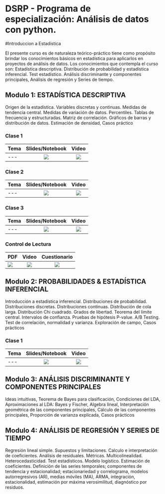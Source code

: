 # DSRP   -  Programa de especialización: Análisis de datos con python.

#Introduccion a Estadística

El presente curso es de naturaleza teórico-práctico tiene como propósito brindar
los conocimientos básicos en estadística para aplicarlos en proyectos de análisis
de datos. Los conocimientos que contempla el curso son: Estadística descriptiva.
Distribución de probabilidad y estadística inferencial. Test estadístico. Análisis
discriminante y componentes principales, Análisis de regresión y Series de
tiempo. 

## Modulo 1: ESTADÍSTICA DESCRIPTIVA
Origen de la estadística. Variables discretas y continuas. Medidas de tendencia
central. Medidas de variación de datos. Percentiles. Tablas de frecuencia y
estructuradas. Matriz de correlación. Gráficos de barras y distribución de datos.
Estimación de densidad, Casos práctico

### Clase 1
Tema  | Slides/Notebook | Video
-----| :-: | :-: |
---| [![](https://i.imgur.com/ii8QH0y.jpg?1)](https://github.com/jeffersonquispe/DSRP-estadistica-102/blob/master/Modulo%201/Clase%201/Classe01_modulo1.ipynb) | [![](https://i.imgur.com/AQwIogF.png?1)](https://youtube.com)


### Clase 2
Tema  | Slides/Notebook | Video
-----| :-: | :-: |
---| [![](https://i.imgur.com/ii8QH0y.jpg?1)](https://github.com/jeffersonquispe/DSRP-estadistica-102/blob/master/Modulo%201/Clase%202/Classe02_modulo1.ipynb) | [![](https://i.imgur.com/AQwIogF.png?1)](https://youtube.com)

### Clase 3
Tema  | Slides/Notebook | Video
-----| :-: | :-: |
---| [![](https://i.imgur.com/ii8QH0y.jpg?1)](https://github.com/jeffersonquispe/DSRP-estadistica-102/blob/master/Modulo%201/Clase%203%20/Estadistica_modulo01_Classe03_Profe.ipynb) | [![](https://i.imgur.com/AQwIogF.png?1)](https://youtube.com)

### Control de Lectura
PDF  | Video | Cuestionario
-----| :-: | :-: |
 [![](https://i.imgur.com/ii8QH0y.jpg?1)](https://github.com/jeffersonquispe/DSRP-estadistica-102/blob/master/Modulo%201/Clase%203%20/Estadistica_modulo01_Classe03_Profe.ipynb)| [![](https://i.imgur.com/ii8QH0y.jpg?1)](https://www.youtube.com/watch?time_continue=3&v=TIw1OpMHHAE&feature=emb_logo) | [![](https://i.imgur.com/8k7GoYC.png?1)](https://docs.google.com/forms/d/e/1FAIpQLSfAS0eA3qM0t5izkj2UbcJYvmMuXz2Va3gL6gsc1ljFqWMx9Q/viewform)

## Modulo 2: PROBABILIDADES & ESTADÍSTICA INFERENCIAL
Introducción a estadística inferencial. Distribuciones de probabilidad.
Distribuciones discretas. Distribuciones continuas. Distribución de cola larga.
Distribución Chi cuadrado. Grados de libertad. Teorema del límite central.
Intervalos de confianza. Pruebas de hipótesis P-value. A/B Testing. Test de
correlación, normalidad y varianza. Exploración de campo, Casos prácticos

### Clase 1
Tema  | Slides/Notebook | Video
-----| :-: | :-: |
---| [![](https://i.imgur.com/ziDfgzk.png?1)](https://github.com/jeffersonquispe/DSRP-estadistica-102/blob/master/Modulo%201/Clase%201/Classe01_modulo1.ipynb) | [![](https://i.imgur.com/AQwIogF.png?1)](https://youtube.com)

## Modulo 3: ANÁLISIS DISCRIMINANTE Y COMPONENTES PRINCIPALES
Ideas intuitivas, Teorema de Bayes para clasificación, Condiciones del LDA,
Aproximaciones al LDA: Bayes y Fischer, Algebra lineal, Interpretación
geométrica de las componentes principales, Cálculo de las componentes
principales, Proporción de varianza explicada, Casos prácticos

## Modulo 4: ANÁLISIS DE REGRESIÓN Y SERIES DE TIEMPO
Regresión lineal simple. Supuestos y limitaciones. Calculo e interpretación de
coeficientes. Análisis de residuales. Métricas. Multicolinealidad.
Heterocedasticidad. Test estadísticos. Modelo logístico. Estimación de
coeficientes. Definición de las series temporales; componentes de tendencia y
estacionalidad; estacionariedad y correlograma, modelos autorregresivos (AR),
medias móviles (MA), ARMA, integración, estacionalidad, estimación por
máxima verosimilitud, diagnóstico por residuos.


